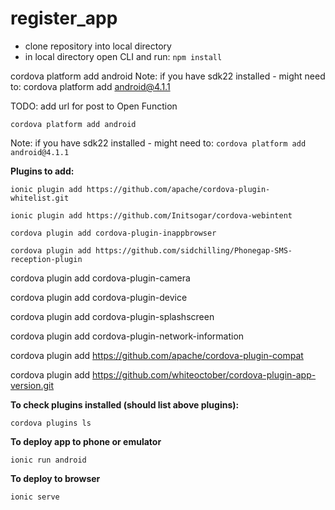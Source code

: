 # register_app

- clone repository into local directory
- in local directory open CLI and run: `npm install`

cordova platform add android
Note: if you have sdk22 installed - might need to: cordova platform add android@4.1.1  

TODO: add url for post to Open Function

```
cordova platform add android
```
Note: if you have sdk22 installed - might need to: `cordova platform add android@4.1.1`

**Plugins to add:**
```
ionic plugin add https://github.com/apache/cordova-plugin-whitelist.git

ionic plugin add https://github.com/Initsogar/cordova-webintent

cordova plugin add cordova-plugin-inappbrowser  

cordova plugin add https://github.com/sidchilling/Phonegap-SMS-reception-plugin
```

cordova plugin add cordova-plugin-camera

cordova plugin add cordova-plugin-device

cordova plugin add cordova-plugin-splashscreen

cordova plugin add cordova-plugin-network-information

cordova plugin add https://github.com/apache/cordova-plugin-compat

cordova plugin add https://github.com/whiteoctober/cordova-plugin-app-version.git



**To check plugins installed (should list above plugins):**
```
cordova plugins ls
```
**To deploy app to phone or emulator**
```
ionic run android
```
**To deploy to browser**
```
ionic serve
```
